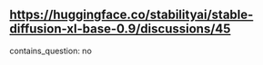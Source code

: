 ## https://huggingface.co/stabilityai/stable-diffusion-xl-base-0.9/discussions/45

contains_question: no